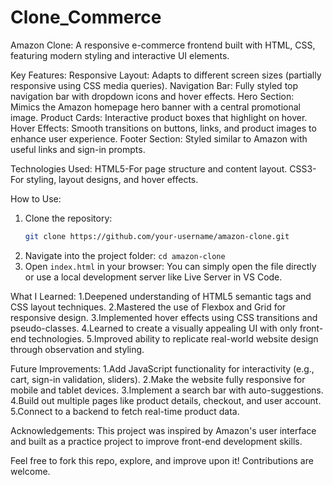 # Clone_Commerce
Amazon Clone: A responsive e-commerce frontend built with HTML, CSS, featuring modern styling and interactive UI elements.

Key Features:
Responsive Layout: Adapts to different screen sizes (partially responsive using CSS media queries).
Navigation Bar: Fully styled top navigation bar with dropdown icons and hover effects.
Hero Section: Mimics the Amazon homepage hero banner with a central promotional image.
Product Cards: Interactive product boxes that highlight on hover.
Hover Effects: Smooth transitions on buttons, links, and product images to enhance user experience.
Footer Section: Styled similar to Amazon with useful links and sign-in prompts.

Technologies Used:
HTML5-For page structure and content layout.
CSS3-For styling, layout designs, and hover effects.

How to Use:
1. Clone the repository:
   ```bash
   git clone https://github.com/your-username/amazon-clone.git
2. Navigate into the project folder:
   ```cd amazon-clone```
3. Open ```index.html``` in your browser:
   You can simply open the file directly or use a local development server like Live Server in VS Code.

What I Learned:
1.Deepened understanding of HTML5 semantic tags and CSS layout techniques.
2.Mastered the use of Flexbox and Grid for responsive design.
3.Implemented hover effects using CSS transitions and pseudo-classes.
4.Learned to create a visually appealing UI with only front-end technologies.
5.Improved ability to replicate real-world website design through observation and styling.

Future Improvements:
1.Add JavaScript functionality for interactivity (e.g., cart, sign-in validation, sliders).
2.Make the website fully responsive for mobile and tablet devices.
3.Implement a search bar with auto-suggestions.
4.Build out multiple pages like product details, checkout, and user account.
5.Connect to a backend to fetch real-time product data.

Acknowledgements:
This project was inspired by Amazon's user interface and built as a practice project to improve front-end development skills.

Feel free to fork this repo, explore, and improve upon it! Contributions are welcome.





   

   


